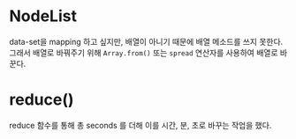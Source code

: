 # NodeList

data-set을 mapping 하고 싶지만, 배열이 아니기 때문에 배열 메소드를 쓰지 못한다. 그래서 배열로 바꿔주기 위해 `Array.from()` 또는 `spread` 연산자를 사용하여 배열로 바꾼다.

# reduce()

reduce 함수를 통해 총 seconds 를 더해 이를 시간, 분, 초로 바꾸는 작업을 했다.
